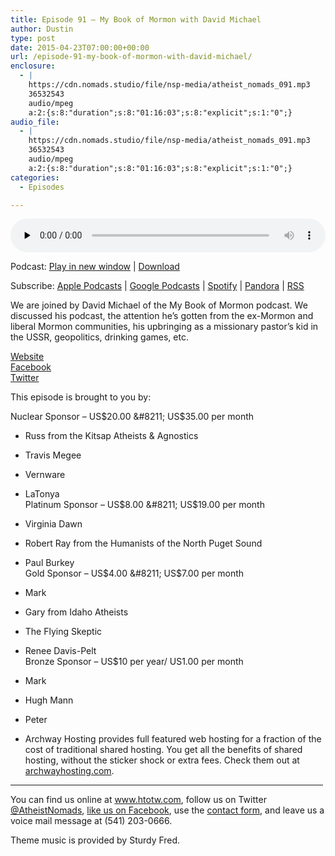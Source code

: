 ```yaml
---
title: Episode 91 – My Book of Mormon with David Michael
author: Dustin
type: post
date: 2015-04-23T07:00:00+00:00
url: /episode-91-my-book-of-mormon-with-david-michael/
enclosure:
  - |
    https://cdn.nomads.studio/file/nsp-media/atheist_nomads_091.mp3
    36532543
    audio/mpeg
    a:2:{s:8:"duration";s:8:"01:16:03";s:8:"explicit";s:1:"0";}
audio_file:
  - |
    https://cdn.nomads.studio/file/nsp-media/atheist_nomads_091.mp3
    36532543
    audio/mpeg
    a:2:{s:8:"duration";s:8:"01:16:03";s:8:"explicit";s:1:"0";}
categories:
  - Episodes

---
```

<div itemscope itemtype="http://schema.org/AudioObject">
  <meta itemprop="name" content="Episode 91 &#8211; My Book of Mormon with David Michael" />
  
  <meta itemprop="uploadDate" content="2015-04-23T01:00:00-06:00" />
  
  <meta itemprop="encodingFormat" content="audio/mpeg" />
  
  <meta itemprop="duration" content="PT1H16M03S" />
  
  <meta itemprop="description" content="We are joined by David Michael of the My Book of Mormon podcast. We discussed his podcast, the attention he's gotten from the ex-Mormon and liberal Mormon communities, his upbringing as a missionary pastor's kid in the USSR, geopolitics, drinking gam..." />
  
  <meta itemprop="contentUrl" content="https://dts.podtrac.com/redirect.mp3/cdn.nomads.studio/file/nsp-media/atheist_nomads_091.mp3" />
  
  <meta itemprop="contentSize" content="34.8" />
  </p> 
  
  <div class="powerpress_player" id="powerpress_player_8346">
    <audio class="wp-audio-shortcode" id="audio-5147-90" preload="none" style="width: 100%;" controls="controls"><source type="audio/mpeg" src="https://dts.podtrac.com/redirect.mp3/cdn.nomads.studio/file/nsp-media/atheist_nomads_091.mp3?_=90" /><a href="https://dts.podtrac.com/redirect.mp3/cdn.nomads.studio/file/nsp-media/atheist_nomads_091.mp3">https://dts.podtrac.com/redirect.mp3/cdn.nomads.studio/file/nsp-media/atheist_nomads_091.mp3</a></audio>
  </div>
</div>

<p class="powerpress_links powerpress_links_mp3">
  Podcast: <a href="https://dts.podtrac.com/redirect.mp3/cdn.nomads.studio/file/nsp-media/atheist_nomads_091.mp3" class="powerpress_link_pinw" target="_blank" title="Play in new window" onclick="return powerpress_pinw('https://htotw.com/?powerpress_pinw=5147-podcast');" rel="nofollow">Play in new window</a> | <a href="https://dts.podtrac.com/redirect.mp3/cdn.nomads.studio/file/nsp-media/atheist_nomads_091.mp3" class="powerpress_link_d" title="Download" rel="nofollow" download="atheist_nomads_091.mp3">Download</a>
</p>

<p class="powerpress_links powerpress_subscribe_links">
  Subscribe: <a href="https://podcasts.apple.com/us/podcast/humanists-take-on-the-world/id530050098?mt=2&ls=1" class="powerpress_link_subscribe powerpress_link_subscribe_itunes" target="_blank" title="Subscribe on Apple Podcasts" rel="nofollow">Apple Podcasts</a> | <a href="https://www.google.com/podcasts?feed=aHR0cDovL2F0aGVpc3Rub21hZHMubGlic3luLmNvbS9yc3M%3D" class="powerpress_link_subscribe powerpress_link_subscribe_googleplay" target="_blank" title="Subscribe on Google Podcasts" rel="nofollow">Google Podcasts</a> | <a href="https://open.spotify.com/show/3LzK2xZGike6Tc1GEMtMbr?si=LieN9SNuTpq96smuaUsH8A" class="powerpress_link_subscribe powerpress_link_subscribe_spotify" target="_blank" title="Subscribe on Spotify" rel="nofollow">Spotify</a> | <a href="https://www.pandora.com/podcast/atheist-nomads/PC:10122?corr=62071012&part=ug" class="powerpress_link_subscribe powerpress_link_subscribe_pandora" target="_blank" title="Subscribe on Pandora" rel="nofollow">Pandora</a> | <a href="https://htotw.com/feed/podcast/" class="powerpress_link_subscribe powerpress_link_subscribe_rss" target="_blank" title="Subscribe via RSS" rel="nofollow">RSS</a>
</p>

We are joined by David Michael of the My Book of Mormon podcast. We discussed his podcast, the attention he&#8217;s gotten from the ex-Mormon and liberal Mormon communities, his upbringing as a missionary pastor&#8217;s kid in the USSR, geopolitics, drinking games, etc.

<a href="http://mybookofmormonpodcast.com/" target="_blank" rel="noopener">Website</a>  
<a href="https://www.facebook.com/mybookofmormonpodcast" target="_blank" rel="noopener">Facebook</a>  
<a href="https://twitter.com/mybookofmormon" target="_blank" rel="noopener">Twitter</a>

This episode is brought to you by:

Nuclear Sponsor &#8211; US$20.00 &#8211; US$35.00 per month  
* Russ from the Kitsap Atheists & Agnostics  
* Travis Megee  
* Vernware  
* LaTonya  
Platinum Sponsor &#8211; US$8.00 &#8211; US$19.00 per month  
* Virginia Dawn  
* Robert Ray from the Humanists of the North Puget Sound  
* Paul Burkey  
Gold Sponsor &#8211; US$4.00 &#8211; US$7.00 per month  
* Mark  
* Gary from Idaho Atheists  
* The Flying Skeptic  
* Renee Davis-Pelt  
Bronze Sponsor &#8211; US$10 per year/ US1.00 per month  
* Mark  
* Hugh Mann  
* Peter

* Archway Hosting provides full featured web hosting for a fraction of the cost of traditional shared hosting. You get all the benefits of shared hosting, without the sticker shock or extra fees. Check them out at <a href="http://archwayhosting.com/" target="_blank" rel="noopener">archwayhosting.com</a>.

<hr width="500" />

You can find us online at <a href="https://www.htotw.com/" target="_blank" rel="noopener">www.htotw.com</a>, follow us on Twitter <a href="https://htotw.com/twitter" target="_blank" rel="noopener">@AtheistNomads</a>, <a href="https://htotw.com/facebook" target="_blank" rel="noopener">like us on Facebook</a>, use the [contact form](https://htotw.com/contact), and leave us a voice mail message at (541) 203-0666.

Theme music is provided by Sturdy Fred.